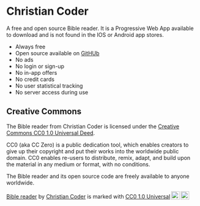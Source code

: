 # Christian Coder

A free and open source Bible reader. It is a Progressive Web App available to download and is not found in the IOS or Android app stores.

- Always free
- Open source available on [GitHUb](https://github.com/christian-coder-org/bible)
- No ads
- No login or sign-up
- No in-app offers
- No credit cards
- No user statistical tracking
- No server access during use

## Creative Commons

The Bible reader from Christian Coder is licensed under the [Creative Commons CC0 1.0 Universal Deed](https://creativecommons.org/publicdomain/zero/1.0).

CC0 (aka CC Zero) is a public dedication tool, which enables creators to give up their copyright and put their works into the worldwide public domain. CC0 enables re-users to distribute, remix, adapt, and build upon the material in any medium or format, with no conditions.

The Bible reader and its open source code are freely available to anyone worldwide.

<p xmlns:cc="http://creativecommons.org/ns#" xmlns:dct="http://purl.org/dc/terms/"><a property="dct:title" rel="cc:attributionURL" href="https://github.com/christian-coder-org/bible">Bible reader</a> by <a rel="cc:attributionURL dct:creator" property="cc:attributionName" href="https://github.com/christian-coder-org/bible">Christian Coder</a> is marked with <a href="https://creativecommons.org/publicdomain/zero/1.0/?ref=chooser-v1" target="_blank" rel="license noopener noreferrer" style="display:inline-block;">CC0 1.0 Universal<img style="height:22px!important;margin-left:3px;vertical-align:text-bottom;" src="https://mirrors.creativecommons.org/presskit/icons/cc.svg?ref=chooser-v1" alt=""><img style="height:22px!important;margin-left:3px;vertical-align:text-bottom;" src="https://mirrors.creativecommons.org/presskit/icons/zero.svg?ref=chooser-v1" alt=""></a></p>

